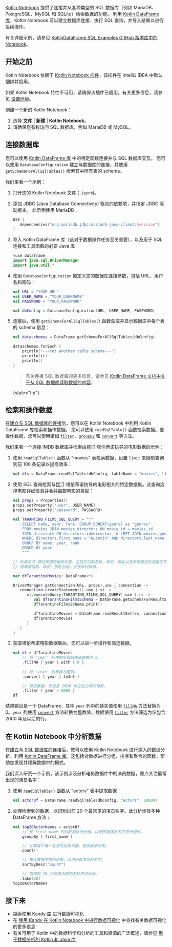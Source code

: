 [//]: # (title: 连接并从数据库检索数据)

[Kotlin Notebook](kotlin-notebook-overview.md) 提供了连接并从各种类型的 SQL 数据库（例如 MariaDB、PostgreSQL、MySQL 和 SQLite）检索数据的功能。
利用 [Kotlin DataFrame 库](https://kotlin.github.io/dataframe/home.html)，Kotlin Notebook 可以建立数据库连接、执行 SQL 查询，并导入结果以进行后续操作。

有关详细示例，请参见 [KotlinDataFrame SQL Examples GitHub 版本库中的 Notebook](https://github.com/zaleslaw/KotlinDataFrame-SQL-Examples/blob/master/notebooks/imdb.ipynb)。

## 开始之前

Kotlin Notebook 依赖于 [Kotlin Notebook 插件](https://plugins.jetbrains.com/plugin/16340-kotlin-notebook)，该插件在 IntelliJ IDEA 中默认捆绑并启用。

如果 Kotlin Notebook 特性不可用，请确保该插件已启用。有关更多信息，请参见 [设置环境](kotlin-notebook-set-up-env.md)。

创建一个新的 Kotlin Notebook：

1. 选择 **文件** | **新建** | **Kotlin Notebook**。
2. 请确保您有权访问 SQL 数据库，例如 MariaDB 或 MySQL。

## 连接数据库

您可以使用 [Kotlin DataFrame 库](https://kotlin.github.io/dataframe/home.html) 中的特定函数连接并与 SQL 数据库交互。
您可以使用 `DatabaseConfiguration` 建立与数据库的连接，并使用 `getSchemaForAllSqlTables()` 检索其中所有表的 schema。

我们来看一个示例：

1. 打开您的 Kotlin Notebook 文件 (`.ipynb`)。
2. 添加 JDBC (Java Database Connectivity) 驱动的依赖项，并指定 JDBC 驱动版本。
此示例使用 MariaDB：

   ```kotlin
   USE {
      dependencies("org.mariadb.jdbc:mariadb-java-client:$version")
   }
   ```

3. 导入 Kotlin DataFrame 库（这对于数据操作任务至关重要），以及用于 SQL 连接和工具函数的必要 Java 库：

   ```kotlin
   %use dataframe
   import java.sql.DriverManager
   import java.util.*
   ```

4. 使用 `DatabaseConfiguration` 类定义您的数据库连接参数，包括 URL、用户名和密码：

   ```kotlin
   val URL = "YOUR_URL"
   val USER_NAME = "YOUR_USERNAME"
   val PASSWORD = "YOUR_PASSWORD"
   
   val dbConfig = DatabaseConfiguration(URL, USER_NAME, PASSWORD)
   ```

5. 连接后，使用 `getSchemaForAllSqlTables()` 函数获取并显示数据库中每个表的 schema 信息：

   ```kotlin
   val dataschemas = DataFrame.getSchemaForAllSqlTables(dbConfig)
   
   dataschemas.forEach { 
       println("---Yet another table schema---")
       println(it)
       println()
   }
   ```

   > 有关连接 SQL 数据库的更多信息，请参见 [Kotlin DataFrame 文档中关于从 SQL 数据库读取数据的内容](https://kotlin.github.io/dataframe/readsqldatabases.html)。
   > 
   {style="tip"}

## 检索和操作数据

在[建立与 SQL 数据库的连接](#connect-to-database)后，您可以在 Kotlin Notebook 中利用 Kotlin DataFrame 库检索和操作数据。
您可以使用 `readSqlTable()` 函数检索数据。要操作数据，您可以使用诸如 [`filter`](https://kotlin.github.io/dataframe/filter.html)、[`groupBy`](https://kotlin.github.io/dataframe/groupby.html) 和 [`convert`](https://kotlin.github.io/dataframe/convert.html) 等方法。

我们来看一个连接 IMDB 数据库并检索由昆汀·塔伦蒂诺执导的电影数据的示例：

1. 使用 `readSqlTable()` 函数从 "movies" 表检索数据，设置 `limit` 来限制查询到前 100 条记录以提高效率：

   ```kotlin
   val dfs = DataFrame.readSqlTable(dbConfig, tableName = "movies", limit = 100)
   ```

2. 使用 SQL 查询检索与昆汀·塔伦蒂诺执导的电影相关的特定数据集。此查询选择电影详细信息并合并每部电影的类型：

   ```kotlin
   val props = Properties()
   props.setProperty("user", USER_NAME)
   props.setProperty("password", PASSWORD)
   
   val TARANTINO_FILMS_SQL_QUERY = """
       SELECT name, year, rank, GROUP_CONCAT(genre) as "genres"
       FROM movies JOIN movies_directors ON movie_id = movies.id
       JOIN directors ON directors.id=director_id LEFT JOIN movies_genres ON movies.id = movies_genres.movie_id
       WHERE directors.first_name = "Quentin" AND directors.last_name = "Tarantino"
       GROUP BY name, year, rank
       ORDER BY year
       """
   
   // 检索昆汀·塔伦蒂诺的电影列表，包括它们的名称、年份、排名以及所有类型的连接字符串。
   // 结果按名称、年份、排名分组，并按年份排序。
   
   var dfTarantinoMovies: DataFrame<*>
   
   DriverManager.getConnection(URL, props).use { connection ->
      connection.createStatement().use { st ->
         st.executeQuery(TARANTINO_FILMS_SQL_QUERY).use { rs ->
            val dfTarantinoFilmsSchema = DataFrame.getSchemaForResultSet(rs, connection)
            dfTarantinoFilmsSchema.print()
   
            dfTarantinoMovies = DataFrame.readResultSet(rs, connection)
            dfTarantinoMovies
         }
      }
   }
   ```

3. 获取塔伦蒂诺电影数据集后，您可以进一步操作和筛选数据。

   ```kotlin
   val df = dfTarantinoMovies
       // 将 'year' 列中的所有缺失值替换为 0。
       .fillNA { year }.with { 0 }
       
       // 将 'year' 列转换为整数。
       .convert { year }.toInt()
   
       // 筛选数据，仅包含 2000 年之后上映的电影。
       .filter { year > 2000 }
   df
   ```

结果输出是一个 DataFrame，其中 `year` 列中的缺失值使用 [`fillNA`](https://kotlin.github.io/dataframe/fill.html#fillna) 方法替换为 0。`year` 列使用 [`convert`](https://kotlin.github.io/dataframe/convert.html) 方法转换为整数值，数据使用 [`filter`](https://kotlin.github.io/dataframe/filter.html) 方法筛选为仅包含 2000 年及以后的行。

## 在 Kotlin Notebook 中分析数据

在[建立与 SQL 数据库的连接](#connect-to-database)后，您可以使用 Kotlin Notebook 进行深入的数据分析，利用 [Kotlin DataFrame 库](https://kotlin.github.io/dataframe/home.html)。这包括对数据进行分组、排序和聚合的函数，帮助您发现并理解数据中的模式。

我们深入研究一个示例，该示例涉及分析电影数据库中的演员数据，重点关注最常出现的演员名字：

1. 使用 [`readSqlTable()`](https://kotlin.github.io/dataframe/readsqldatabases.html#reading-specific-tables) 函数从 "actors" 表中提取数据：

   ```kotlin
   val actorDf = DataFrame.readSqlTable(dbConfig, "actors", 10000)
   ```

2. 处理检索到的数据，以识别出前 20 个最常见的演员名字。此分析涉及多种 DataFrame 方法：

   ```kotlin
   val top20ActorNames = actorDf
       // 按 first_name 列对数据进行分组，以便根据演员名字进行组织。
      .groupBy { first_name }
   
       // 计算每个唯一名字的出现次数，提供频率分布。
      .count()
   
       // 按计数降序排列结果，以识别最常见的名字。
      .sortByDesc("count")
   
       // 选择前 20 个最常出现的名称进行分析。
      .take(20)
   top20ActorNames
   ```

## 接下来

* 探索使用 [Kandy 库](https://kotlin.github.io/kandy/examples.html) 进行数据可视化
* 在 [使用 Kandy 在 Kotlin Notebook 中进行数据可视化](data-analysis-visualization.md) 中查找有关数据可视化的更多信息
* 有关可用于 Kotlin 中的数据科学和分析的工具和资源的广泛概述，请参见 [用于数据分析的 Kotlin 和 Java 库](data-analysis-libraries.md)